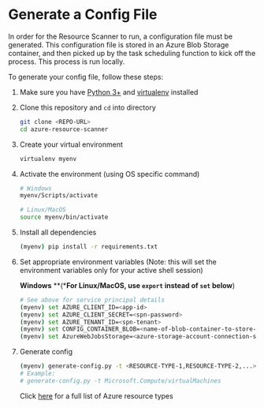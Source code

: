 # Generate a Config File

In order for the Resource Scanner to run, a configuration file must be generated. This configuration file is stored in an Azure Blob Storage container, and then picked up by the task scheduling function to kick off the process. This process is run locally.

To generate your config file, follow these steps:

1. Make sure you have [Python 3+](https://www.python.org/downloads/) and [virtualenv](https://virtualenv.pypa.io/en/stable/installation/) installed

2. Clone this repository and `cd` into directory
    ```bash
    git clone <REPO-URL>
    cd azure-resource-scanner
    ```

3. Create your virtual environment
    ```bash
    virtualenv myenv
    ```

4. Activate the environment (using OS specific command)
    ```bash
    # Windows
    myenv/Scripts/activate

    # Linux/MacOS
    source myenv/bin/activate
    ```
5. Install all dependencies
    ```bash
    (myenv) pip install -r requirements.txt
    ```

6. Set appropriate environment variables (Note: this will set the environment variables only for your active shell session)
    
    **Windows** **(***For Linux/MacOS, use `export` instead of `set` below**)
    ```bash
    # See above for service principal details
    (myenv) set AZURE_CLIENT_ID=<app-id>
    (myenv) set AZURE_CLIENT_SECRET=<spn-password>
    (myenv) set AZURE_TENANT_ID=<spn-tenant>
    (myenv) set CONFIG_CONTAINER_BLOB=<name-of-blob-container-to-store-config>
    (myenv) set AzureWebJobsStorage=<azure-storage-account-connection-string>
    ```

7. Generate config
    ```bash
    (myenv) generate-config.py -t <RESOURCE-TYPE-1,RESOURCE-TYPE-2,...>
    # Example:
    # generate-config.py -t Microsoft.Compute/virtualMachines
    ```
    Click [here](/resource-types.md) for a full list of Azure resource types
